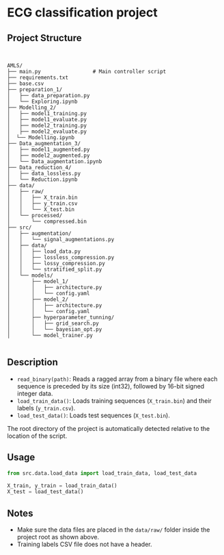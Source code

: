 # ECG classification project

## Project Structure

```


AMLS/
├── main.py                 # Main controller script
├── requirements.txt       
├── base.csv        
├── preparation_1/          
│   ├── data_preparation.py
│   └── Exploring.ipynb
├── Modelling_2/            
│   ├── model1_training.py
│   ├── model1_evaluate.py
│   ├── model2_training.py
│   ├── model2_evaluate.py
│  └── Modelling.ipynb
├── Data_augmentation_3/    
│   ├── model1_augmented.py
│   ├── model2_augmented.py
│   └── Data_augmentation.ipynb
├── Data_reduction_4/       
│   ├── data_lossless.py
│   └── Reduction.ipynb
├── data/                   
│   ├── raw/                 
│   │   ├── X_train.bin     
│   │   ├── y_train.csv     
│   │   └── X_test.bin      
│   └── processed/          
│       └── compressed.bin     
├── src/                    
│   ├── augmentation/       
│   │   └── signal_augmentations.py  
│   ├── data/               
│   │   ├── load_data.py           
│   │   ├── lossless_compression.py 
│   │   ├── lossy_compression.py    
│   │   └── stratified_split.py     
│   └── models/              
│       ├── model_1/        
│       │   ├── architecture.py
│       │   └── config.yaml
│       ├── model_2/        
│       │   ├── architecture.py
│       │   └── config.yaml
│       ├── hyperparameter_tunning/ 
│       │   ├── grid_search.py
│       │   └── bayesian_opt.py
│       └── model_trainer.py    


````

## Description

- `read_binary(path)`: Reads a ragged array from a binary file where each sequence is preceded by its size (int32), followed by 16-bit signed integer data.
- `load_train_data()`: Loads training sequences (`X_train.bin`) and their labels (`y_train.csv`).
- `load_test_data()`: Loads test sequences (`X_test.bin`).

The root directory of the project is automatically detected relative to the location of the script.

## Usage

```python
from src.data.load_data import load_train_data, load_test_data

X_train, y_train = load_train_data()
X_test = load_test_data()
````

## Notes

* Make sure the data files are placed in the `data/raw/` folder inside the project root as shown above.
* Training labels CSV file does not have a header.
